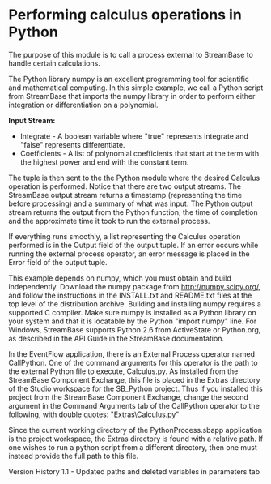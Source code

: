 # Performing calculus operations in Python

The purpose of this module is to call a process external to StreamBase to 
handle certain calculations. 

The Python library numpy is an excellent programming tool for scientific and 
mathematical computing. In this simple example, we call a Python script from 
StreamBase that imports the numpy library in order to perform either 
integration or differentiation on a polynomial.

**Input Stream:**

* Integrate    - A boolean variable where "true" represents integrate and "false" represents differentiate.
* Coefficients - A list of polynomial coefficients that start at the term with the highest power and end with the constant term.

The tuple is then sent to the the Python module where the desired Calculus 
operation is performed. Notice that there are two output streams. The 
StreamBase output stream returns a timestamp (representing the time before 
processing) and a summary of what was input. The Python output stream returns 
the output from the Python function, the time of completion and the approximate 
time it took to run the external process.

If everything runs smoothly, a list representing the Calculus operation 
performed is in the Output field of the output tuple. If an error occurs while 
running the external process operator, an error message is placed in the Error 
field of the output tuple.

This example depends on numpy, which you must obtain and build independently. 
Download the numpy package from http://numpy.scipy.org/, and follow the 
instructions in the INSTALL.txt and README.txt files at the top level of 
the distribution archive. Building and installing numpy requires a supported 
C compiler. Make sure numpy is installed as a Python library on your system and 
that it is locatable by the Python "import numpy" line. For Windows, StreamBase 
supports Python 2.6 from ActiveState or Python.org, as described in the API Guide 
in the StreamBase documentation.

In the EventFlow application, there is an External Process operator named 
CallPython. One of the command arguments for this operator is the path to 
the external Python file to execute, <span>Calculus</span>.py. As installed from the 
StreamBase Component Exchange, this file is placed in the Extras directory of 
the Studio workspace for the SB_Python project. Thus if you installed this 
project from the StreamBase Component Exchange, change the second argument in 
the Command Arguments tab of the CallPython operator to the following, with double 
quotes:
    "Extras\\<span>Calculus</span>.py"

Since the current working directory of the PythonProcess.sbapp application is 
the project workspace, the Extras directory is found with a relative path.
If one wishes to run a python script from a different directory, then one must 
instead provide the full path to this file.

Version History
	1.1 - Updated paths and deleted variables in parameters tab